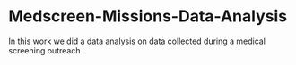 # Medscreen-Missions-Data-Analysis
In this work we did a data analysis on data collected during a medical screening outreach
